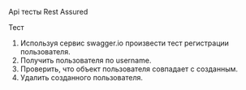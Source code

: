 Api тесты Rest Assured

Тест
1. Используя сервис swagger.io произвести тест регистрации пользователя.
2. Получить пользователя по username.
3. Проверить, что объект пользователя совпадает с созданным.
4. Удалить созданного пользователя.
